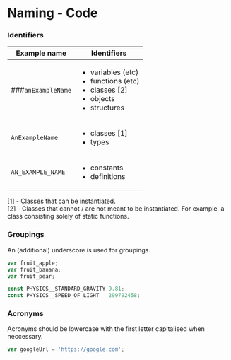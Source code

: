 # Naming - Code

### Identifiers

| Example name      | Identifiers |
| ----------------- | ----------- |
| ###`anExampleName`   | <ul><li>variables (etc)</li><li>functions (etc)</li><li>classes [2]</li><li>objects</li><li>structures</li></ul> | 
| `AnExampleName`   | <ul><li>classes [1]</li><li>types</li></ul> | 
| `AN_EXAMPLE_NAME` | <ul><li>constants</li><li>definitions</li></ul> | 

[1] - Classes that can be instantiated.  
[2] - Classes that cannot / are not meant to be instantiated. For example, a class consisting solely of static functions.

### Groupings

An (additional) underscore is used for groupings.

```javascript
var fruit_apple;
var fruit_banana;
var fruit_pear;

const PHYSICS__STANDARD_GRAVITY 9.81;
const PHYSICS__SPEED_OF_LIGHT   299792458;
```

### Acronyms

Acronyms should be lowercase with the first letter capitalised when neccessary.

```javascript
var googleUrl = 'https://google.com';
```
